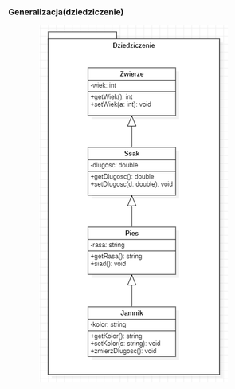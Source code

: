 ### Generalizacja(dziedziczenie)
<p align="center">
  <img src="https://github.com/JakubMakaruk/UMCS/blob/master/Inzynieria%20oprogramowania/%C4%87wiczenia1/%C4%87w1.png">
</p>
